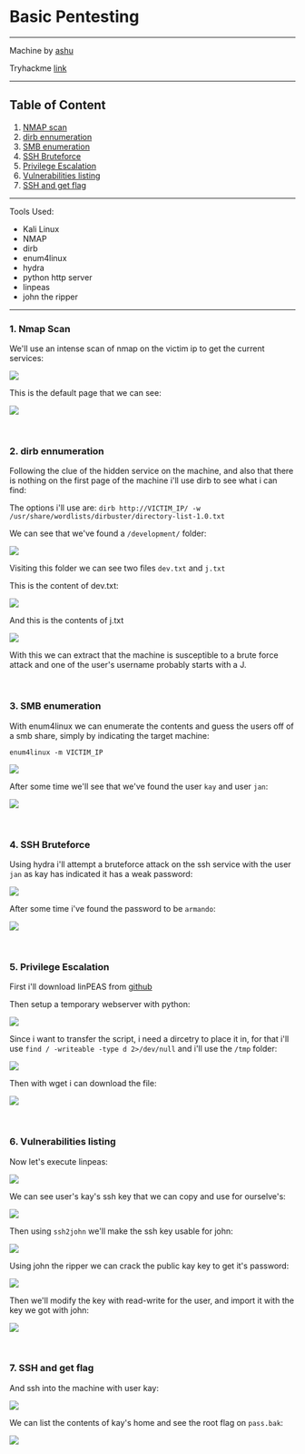 # Basic Pentesting

---

Machine by [ashu](https://tryhackme.com/p/ashu)

Tryhackme [link](https://tryhackme.com/room/basicpentestingjt)

---

## Table of Content

1. [NMAP scan](https://github.com/R3TR0R0C4/CTFs/blob/main/TryHackMe/BasicPentesting/basicPentesting.md#1-nmap-scan)
2. [dirb ennumeration](https://github.com/R3TR0R0C4/CTFs/blob/main/TryHackMe/BasicPentesting/basicPentesting.md#2-dirb-ennumeration)
3. [SMB enumeration](https://github.com/R3TR0R0C4/CTFs/blob/main/TryHackMe/BasicPentesting/basicPentesting.md#3-smb-enumeration)
4. [SSH Bruteforce](https://github.com/R3TR0R0C4/CTFs/blob/main/TryHackMe/BasicPentesting/basicPentesting.md#4-ssh-bruteforce)
5. [Privilege Escalation](https://github.com/R3TR0R0C4/CTFs/blob/main/TryHackMe/BasicPentesting/basicPentesting.md#5-privilege-escalation)
6. [Vulnerabilities listing](https://github.com/R3TR0R0C4/CTFs/blob/main/TryHackMe/BasicPentesting/basicPentesting.md#6-vulnerabilities-listing)
7. [ SSH and get flag](https://github.com/R3TR0R0C4/CTFs/blob/main/TryHackMe/BasicPentesting/basicPentesting.md#7-ssh-and-get-flag)

---

Tools Used:

- Kali Linux
- NMAP
- dirb
- enum4linux
- hydra
- python http server
- linpeas
- john the ripper

---


### 1. Nmap Scan
We'll use an intense scan of nmap on the victim ip to get the current services:
    
![](img/basicPentesting1.png)

This is the default page that we can see:

![](img/basicPentesting2.png)

<br>

### 2. dirb ennumeration

Following the clue of the hidden service on the machine, and also that there is nothing on the first page of the machine i'll use dirb to see what i can find:

The options i'll use are:
`dirb http://VICTIM_IP/ -w /usr/share/wordlists/dirbuster/directory-list-1.0.txt`

We can see that we've found a `/development/` folder:

![](img/basicPentesting3.png)
   
Visiting this folder we can see two files `dev.txt` and `j.txt`

This is the content of dev.txt:

![](img/basicPentesting4.png)

And this is the contents of j.txt

![](img/basicPentesting5.png)

With this we can extract that the machine is susceptible to a brute force attack and one of the user's username probably starts with a J.

<br>

### 3. SMB enumeration

With enum4linux we can enumerate the contents and guess the users off of a smb share, simply by indicating the target machine:

`enum4linux -m VICTIM_IP`

![](img/basicPentesting6.png)
    
After some time we'll see that we've found the user `kay` and user `jan`:

![](img/basicPentesting7.png)

<br>

### 4. SSH Bruteforce

Using hydra i'll attempt a bruteforce attack on the ssh service with the user `jan` as kay has indicated it has a weak password:

![](img/basicPentesting8.png)

After some time i've found the password to be `armando`:

![](img/basicPentesting9.png)

<br>

### 5. Privilege Escalation

First i'll download linPEAS from [github](https://github.com/carlospolop/PEASS-ng)

Then setup a temporary webserver with python:

![](img/basicPentesting10.png)

Since i want to transfer the script, i need a dircetry to place it in, for that i'll use `find / -writeable -type d 2>/dev/null` and i'll use the `/tmp` folder:

![](img/basicPentesting11.png)

Then with wget i can download the file:

![](img/basicPentesting12.png)

<br>

### 6. Vulnerabilities listing

Now let's execute linpeas:

![](img/basicPentesting13.png)

We can see user's kay's ssh key that we can copy and use for ourselve's:

![](img/basicPentesting14.png)

Then using `ssh2john` we'll make the ssh key usable for john:

![](img/basicPentesting15.png)

Using john the ripper we can crack the public kay key to get it's password:

![](img/basicPentesting16.png)

Then we'll modify the key with read-write for the user, and import it with the key we got with john:

![](img/basicPentesting17.png)

<br>

### 7. SSH and get flag

And ssh into the machine with user kay:

![](img/basicPentesting18.png)

We can list the contents of kay's home and see the root flag on `pass.bak`:

![](img/basicPentesting19.png)